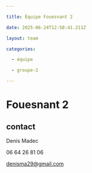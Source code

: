 ```yaml
---

title: Équipe Fouesnant 2

date: 2025-06-24T12:50:41.211Z

layout: team

categories:

  - équipe

  - groupe-2

---
```


# Fouesnant 2



## contact 

Denis Madec

06 64 26 81 06

denisma29@gmail.com

